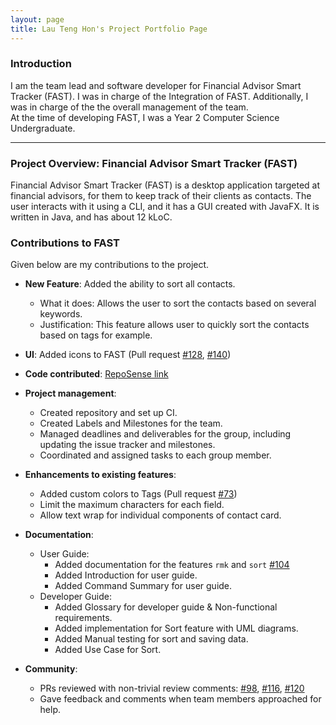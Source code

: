 ```yaml
---
layout: page
title: Lau Teng Hon's Project Portfolio Page
---
```

### Introduction

I am the team lead and software developer for Financial Advisor Smart Tracker (FAST). 
I was in charge of the Integration of FAST.
Additionally, I was in charge of the the overall management of the team.   
At the time of developing FAST, I was a Year 2 Computer Science Undergraduate.

---
### Project Overview: Financial Advisor Smart Tracker (FAST)

Financial Advisor Smart Tracker (FAST) is a desktop application targeted at financial advisors, 
for them to keep track of their clients as contacts. 
The user interacts with it using a CLI, and it has a GUI created with JavaFX. 
It is written in Java, and has about 12 kLoC.

### Contributions to FAST

Given below are my contributions to the project.

* **New Feature**: Added the ability to sort all contacts.
  * What it does: Allows the user to sort the contacts based on several keywords.
  * Justification: This feature allows user to quickly sort the contacts based on tags for example.
  
* **UI**: Added icons to FAST (Pull request [\#128](https://github.com/AY2122S1-CS2103T-T09-4/tp/pull/128),
  [\#140](https://github.com/AY2122S1-CS2103T-T09-4/tp/pull/140))

* **Code contributed**: [RepoSense link](https://nus-cs2103-ay2122s1.github.io/tp-dashboard/?search=&sort=groupTitle&sortWithin=title&since=2021-09-17&timeframe=commit&mergegroup=&groupSelect=groupByRepos&breakdown=false&tabOpen=true&tabType=authorship&tabAuthor=Th-429B&tabRepo=AY2122S1-CS2103T-T09-4%2Ftp%5Bmaster%5D&authorshipIsMergeGroup=false&authorshipFileTypes=docs~functional-code~test-code~other&authorshipIsBinaryFileTypeChecked=false)

* **Project management**:
  * Created repository and set up CI.
  * Created Labels and Milestones for the team.
  * Managed deadlines and deliverables for the group, including updating the issue tracker and milestones.
  * Coordinated and assigned tasks to each group member.

* **Enhancements to existing features**:
  * Added custom colors to Tags (Pull request [\#73](https://github.com/AY2122S1-CS2103T-T09-4/tp/pull/73))
  * Limit the maximum characters for each field.
  * Allow text wrap for individual components of contact card.

* **Documentation**:
  * User Guide:
    * Added documentation for the features `rmk` and `sort` 
      [\#104](https://github.com/AY2122S1-CS2103T-T09-4/tp/pull/104/files)
    * Added Introduction for user guide. 
    * Added Command Summary for user guide.
  * Developer Guide:
    * Added Glossary for developer guide & Non-functional requirements.
    * Added implementation for Sort feature with UML diagrams.
    * Added Manual testing for sort and saving data.  
    * Added Use Case for Sort.
  

* **Community**:
  * PRs reviewed with non-trivial review comments: 
    [\#98](https://github.com/AY2122S1-CS2103T-T09-4/tp/pull/98), 
    [\#116](https://github.com/AY2122S1-CS2103T-T09-4/tp/pull/116), 
    [\#120](https://github.com/AY2122S1-CS2103T-T09-4/tp/pull/120)
  * Gave feedback and comments when team members approached for help.
  
